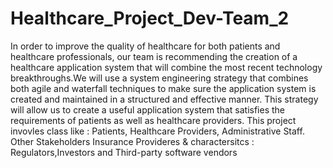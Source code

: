 # Healthcare_Project_Dev-Team_2
In order to improve the quality of healthcare for both patients and healthcare professionals, our team is recommending the creation of a healthcare application system that will combine the most recent technology breakthroughs.We will use a system engineering strategy that combines both agile and waterfall techniques to make sure the application system is created and maintained in a structured and effective manner. This strategy will allow us to create a useful application system that satisfies the requirements of patients as well as healthcare providers.
This project invovles class like : Patients, Healthcare Providers, Administrative Staff.
Other Stakeholders Insurance Provideres & charactersitcs : Regulators,Investors and Third-party software vendors




